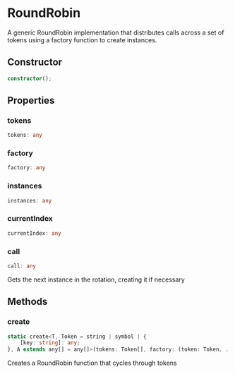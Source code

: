 # RoundRobin

A generic RoundRobin implementation that distributes calls across a set of tokens
using a factory function to create instances.

## Constructor

```ts
constructor();
```

## Properties

### tokens

```ts
tokens: any
```

### factory

```ts
factory: any
```

### instances

```ts
instances: any
```

### currentIndex

```ts
currentIndex: any
```

### call

```ts
call: any
```

Gets the next instance in the rotation, creating it if necessary

## Methods

### create

```ts
static create<T, Token = string | symbol | {
    [key: string]: any;
}, A extends any[] = any[]>(tokens: Token[], factory: (token: Token, ...args: A) => T): (...args: A) => T;
```

Creates a RoundRobin function that cycles through tokens
